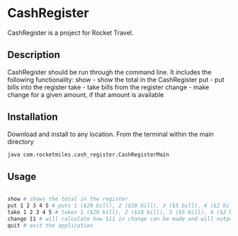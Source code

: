 # CashRegister

CashRegister is a project for Rocket Travel.

## Description

CashRegister should be run through the command line.  It includes the following functionality:
    show - show the total in the CashRegister
    put - put bills into the register
    take - take bills from the register
    change - make change for a given amount, if that amount is available

## Installation

Download and install to any location.  From the terminal within the main directory

```bash
java com.rocketmiles.cash_register.CashRegisterMain
```

## Usage

```bash

show # shows the total in the register
put 1 2 3 4 5 # puts 1 ($20 bill), 2 ($10 bill), 3 ($5 bill), 4 ($2 bill), and 5 ($1 bill) into the register
take 1 2 3 4 5 # takes 1 ($20 bill), 2 ($10 bill), 3 ($5 bill), 4 ($2 bill), and 5 ($1 bill) from the register
change 11 # will calculate how $11 in change can be made and will output the bills needed and remove them from the register total
quit # exit the application
```
